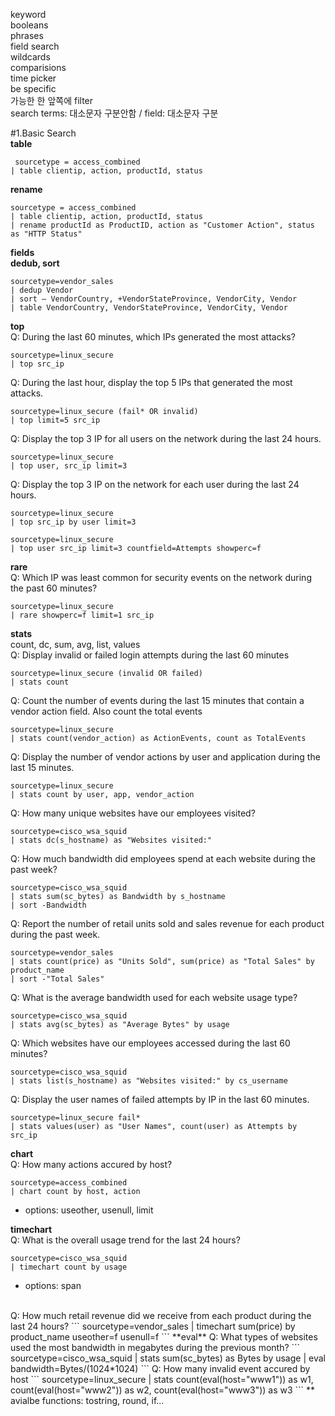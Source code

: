 keyword<br>
booleans<br>
phrases<br>
field search<br>
wildcards<br>
comparisions<br>
time picker<br>
be specific<br>
가능한 한 앞쪽에 filter<br>
search terms: 대소문자 구분안함 / field: 대소문자 구분<br>

#1.Basic Search
<br>
**table**
```
 sourcetype = access_combined 
| table clientip, action, productId, status
```

**rename**
```
sourcetype = access_combined 
| table clientip, action, productId, status
| rename productId as ProductID, action as "Customer Action", status as "HTTP Status"
```
**fields**
<br>
**dedub, sort**
```
sourcetype=vendor_sales
| dedup Vendor
| sort – VendorCountry, +VendorStateProvince, VendorCity, Vendor
| table VendorCountry, VendorStateProvince, VendorCity, Vendor
```
**top**
<br>
Q: During the last 60 minutes, which IPs generated the most attacks?
```
sourcetype=linux_secure
| top src_ip
```
Q: During the last hour, display the top 5 IPs that generated the most attacks.
```
sourcetype=linux_secure (fail* OR invalid) 
| top limit=5 src_ip 
```
Q: Display the top 3 IP for all users on the network during the last 24 hours.
```
sourcetype=linux_secure 
| top user, src_ip limit=3 
```
Q: Display the top 3 IP on the network for each user during the last 24 hours.
```
sourcetype=linux_secure 
| top src_ip by user limit=3 
```
```
sourcetype=linux_secure 
| top user src_ip limit=3 countfield=Attempts showperc=f
```
**rare**
<br>
 Q: Which IP was least common for security events on the network during the past 60 minutes?
 ```
 sourcetype=linux_secure 
| rare showperc=f limit=1 src_ip
 ```
**stats**
<br>
count, dc, sum, avg, list, values
<br>
Q: Display invalid or failed login attempts during the last 60 minutes
```
sourcetype=linux_secure (invalid OR failed) 
| stats count 
```
Q: Count the number of events during the last 15 minutes that contain a vendor action field. Also count the total events
```
sourcetype=linux_secure 
| stats count(vendor_action) as ActionEvents, count as TotalEvents
```
Q: Display the number of vendor actions  by user and application during the last 15 minutes.
```
sourcetype=linux_secure
| stats count by user, app, vendor_action
```
Q: How many unique websites have our employees visited?
```
sourcetype=cisco_wsa_squid 
| stats dc(s_hostname) as "Websites visited:"
```
Q: How much bandwidth did employees spend at each website during the past week?
```
sourcetype=cisco_wsa_squid
| stats sum(sc_bytes) as Bandwidth by s_hostname 
| sort -Bandwidth 
```
Q: Report the number of retail units sold and sales revenue for each product during the past week. 
```
sourcetype=vendor_sales
| stats count(price) as "Units Sold", sum(price) as "Total Sales" by product_name
| sort -"Total Sales" 
```
Q: What is the average bandwidth used for each website usage type?
```
sourcetype=cisco_wsa_squid
| stats avg(sc_bytes) as "Average Bytes" by usage
```
Q: Which websites have our employees accessed during the last 60 minutes?
```
sourcetype=cisco_wsa_squid 
| stats list(s_hostname) as "Websites visited:" by cs_username
```
Q: Display the user names of failed attempts by IP in the last 60 minutes. 
```
sourcetype=linux_secure fail* 
| stats values(user) as "User Names", count(user) as Attempts by src_ip
```

**chart**
<br>
Q: How many actions accured by host?
```
sourcetype=access_combined 
| chart count by host, action
```
* options: useother, usenull, limit

**timechart**
<br>
Q: What is the overall usage trend for the last 24 hours?
```
sourcetype=cisco_wsa_squid 
| timechart count by usage
```
* options: span
<br>
Q: How much retail revenue did we receive from each product during the last 24 hours?
```
sourcetype=vendor_sales 
| timechart sum(price) by product_name useother=f usenull=f
```
**eval**
Q: What types of websites used the most bandwidth in megabytes during the previous month?
```
sourcetype=cisco_wsa_squid
| stats sum(sc_bytes) as Bytes by usage 
| eval bandwidth=Bytes/(1024*1024)
```
Q: How many invalid event accured by host
```
sourcetype=linux_secure 
| stats count(eval(host="www1")) as w1, count(eval(host="www2")) as w2, count(eval(host="www3")) as w3
```
** avialbe functions: tostring, round, if...

